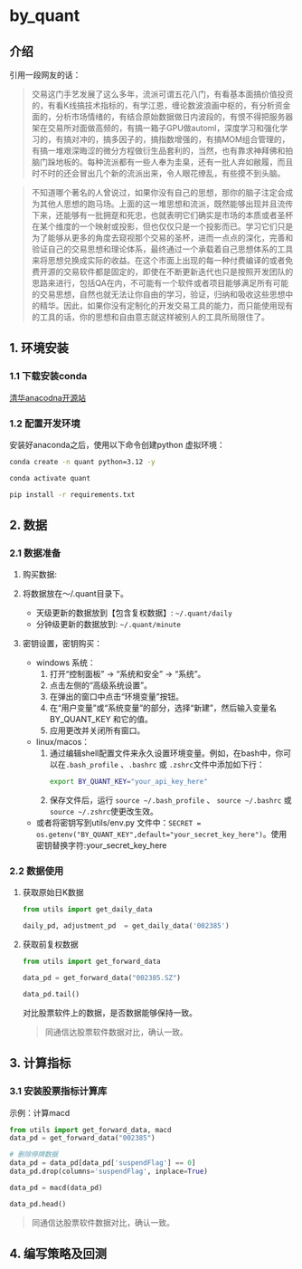 # by_quant

## 介绍
引用一段网友的话：

> 交易这门手艺发展了这么多年，流派可谓五花八门，有看基本面搞价值投资的，有看K线搞技术指标的，有学江恩，缠论数波浪画中枢的，有分析资金面的，分析市场情绪的，有结合原始数据做日内波段的，有恨不得把服务器架在交易所对面做高频的，有搞一箱子GPU做automl，深度学习和强化学习的，有搞对冲的，搞多因子的，搞指数增强的，有搞MOM组合管理的，有搞一堆艰深晦涩的微分方程做衍生品套利的，当然，也有靠求神拜佛和拍脑门跺地板的。每种流派都有一些人奉为圭臬，还有一批人弃如敝履，而且时不时的还会冒出几个新的流派出来，令人眼花缭乱，有些摸不到头脑。

> 不知道哪个著名的人曾说过，如果你没有自己的思想，那你的脑子注定会成为其他人思想的跑马场。上面的这一堆思想和流派，既然能够出现并且流传下来，还能够有一批拥趸和死忠，也就表明它们确实是市场的本质或者圣杯在某个维度的一个映射或投影，但也仅仅只是一个投影而已。学习它们只是为了能够从更多的角度去窥视那个交易的圣杯，进而一点点的深化，完善和验证自己的交易思想和理论体系，最终通过一个承载着自己思想体系的工具来将思想兑换成实际的收益。在这个市面上出现的每一种付费编译的或者免费开源的交易软件都是固定的，即使在不断更新迭代也只是按照开发团队的思路来进行，包括QA在内，不可能有一个软件或者项目能够满足所有可能的交易思想，自然也就无法让你自由的学习，验证，归纳和吸收这些思想中的精华。因此，如果你没有定制化的开发交易工具的能力，而只能使用现有的工具的话，你的思想和自由意志就这样被别人的工具所局限住了。

## 1. 环境安装

### 1.1 下载安装conda
[清华anacodna开源站](https://mirror.tuna.tsinghua.edu.cn/help/anaconda/)

### 1.2 配置开发环境
安装好anaconda之后，使用以下命令创建python 虚拟环境：
```bash
conda create -n quant python=3.12 -y

conda activate quant

pip install -r requirements.txt
```


## 2. 数据

### 2.1 数据准备

1. 购买数据: 
2. 将数据放在～/.quant目录下。
    - 天级更新的数据放到【包含复权数据】: `~/.quant/daily`
    - 分钟级更新的数据放到: `~/.quant/minute`

3. 密钥设置，密钥购买：

    - windows 系统：
        1. 打开“控制面板” -> “系统和安全” -> “系统”。
        2. 点击左侧的“高级系统设置”。
        3. 在弹出的窗口中点击“环境变量”按钮。
        4. 在“用户变量”或“系统变量”的部分，选择“新建”，然后输入变量名 BY_QUANT_KEY 和它的值。
        5. 应用更改并关闭所有窗口。
    - linux/macos：
        1. 通过编辑shell配置文件来永久设置环境变量。例如，在bash中，你可以在`.bash_profile` 、`.bashrc` 或 `.zshrc`文件中添加如下行：
            ```bash
            export BY_QUANT_KEY="your_api_key_here"
            ```
        2. 保存文件后，运行 `source ~/.bash_profile` 、 `source ~/.bashrc` 或 `source ~/.zshrc`使更改生效。
    - 或者将密钥写到utils/env.py 文件中：`SECRET = os.getenv("BY_QUANT_KEY",default="your_secret_key_here")`。使用密钥替换字符:your_secret_key_here


### 2.2 数据使用

1. 获取原始日K数据
    ```python
    from utils import get_daily_data

    daily_pd, adjustment_pd  = get_daily_data('002385')
    ```
2. 获取前复权数据
    ```python
    from utils import get_forward_data

    data_pd = get_forward_data("002385.SZ")

    data_pd.tail()
    ```
    对比股票软件上的数据，是否数据能够保持一致。
    > 同通信达股票软件数据对比，确认一致。


## 3. 计算指标
### 3.1 安装股票指标计算库
示例：计算macd
```python
from utils import get_forward_data, macd
data_pd = get_forward_data("002385")

# 删除停牌数据
data_pd = data_pd[data_pd['suspendFlag'] == 0]
data_pd.drop(columns='suspendFlag', inplace=True)

data_pd = macd(data_pd)

data_pd.head()
```
 > 同通信达股票软件数据对比，确认一致。


## 4. 编写策略及回测
